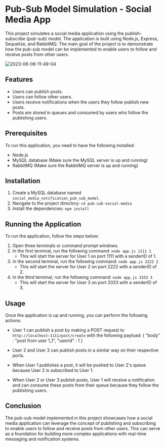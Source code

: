 # Pub-Sub Model Simulation - Social Media App

This project simulates a social media application using the publish-subscribe (pub-sub) model. The application is built using Node.js, Express, Sequelize, and RabbitMQ. The main goal of the project is to demonstrate how the pub-sub model can be implemented to enable users to follow and receive posts from other users.

![2023-06-06-11-49-04](https://github.com/AhmadSaleh2001/software-web-architecture/assets/79485253/a66877d5-7147-45fe-9e60-cd421a9d8264)

## Features

- Users can publish posts.
- Users can follow other users.
- Users receive notifications when the users they follow publish new posts.
- Posts are stored in queues and consumed by users who follow the publishing users.

## Prerequisites

To run this application, you need to have the following installed:

- Node.js
- MySQL database (Make sure the MySQL server is up and running)
- RabbitMQ (Make sure the RabbitMQ server is up and running)

## Installation

1. Create a MySQL database named `social_media_notification_pub_sub_model`.
2. Navigate to the project directory: `cd pub-sub-social-media`
3. Install the dependencies: `npm install`

## Running the Application

To run the application, follow the steps below:

1. Open three terminals or command prompt windows.
2. In the first terminal, run the following command: `node app.js 1111 1`
   - This will start the server for User 1 on port 1111 with a senderID of 1.
3. In the second terminal, run the following command: `node app.js 2222 2`
   - This will start the server for User 2 on port 2222 with a senderID of 2.
4. In the third terminal, run the following command: `node app.js 3333 3`
   - This will start the server for User 3 on port 3333 with a senderID of 3.

## Usage

Once the application is up and running, you can perform the following actions:

- User 1 can publish a post by making a POST request to `http://localhost:1111/post/create` with the following payload:
  {
  "body" : "post from user 1_1",
  "userId" : 1
  }

- User 2 and User 3 can publish posts in a similar way on their respective ports.
- When User 1 publishes a post, it will be pushed to User 2's queue because User 2 is subscribed to User 1.
- When User 2 or User 3 publish posts, User 1 will receive a notification and can consume these posts from their queue because they follow the publishing users.

## Conclusion

The pub-sub model implemented in this project showcases how a social media application can leverage the concept of publishing and subscribing to enable users to follow and receive posts from other users. This can serve as a foundation for building more complex applications with real-time messaging and notification systems.
